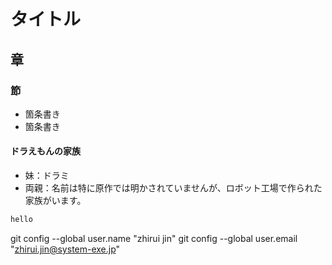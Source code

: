 # タイトル
## 章
### 節

- 箇条書き
- 箇条書き

#### ドラえもんの家族
- 妹：ドラミ
- 両親：名前は特に原作では明かされていませんが、ロボット工場で作られた家族がいます。


```java 
hello
```
git config --global user.name "zhirui jin"
git config --global user.email "zhirui.jin@system-exe.jp"